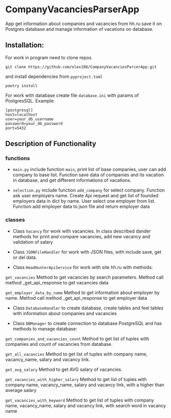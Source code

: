 # CompanyVacanciesParserApp

App get information about companies and vacancies from hh.ru save it on Postgres database and manage information of vacations on database.

## Installation:

For work in program need to clone repos 
```
git clone https://github.com/olex108/CompanyVacanciesParcerApp.git
```
and install dependencies from `pyproject.toml`
```
poetry install
```

For work with database create file `database.ini` with params of PostgresSQL. Example:

```
[postgresql]
host=localhost
user=your_db_username
password=your_db_password
port=5432
```

## Description of Functionality

### functions

- `main.py` include function `main`, print list of base companies, user can add company to base list. Function save data of companies and its vacation in database, and get different informations of vacations.

- `selection.py` include function `add_company` for select company. Function ask user employers name. Create Api request and get list of founded employers data in dict by name.  User select one employer from list. Function add employer data to json file and return employer data

### classes

- Class `Vacancy` for work with vacancies. In class described dander methods for print and compare vacancies, add new vacancy and validation of salary

- Class `JSONFileHandler` for work with JSON files, with include save, get or del data.

- Class `HeadHunterApiService` for work with site hh.ru with methods:

`get_vacancies` Method to get vacancies by search parameters. Method call method _get_api_response to get vacancies data

`get_employer_data_by_name` Method to get information about employer by name. Method call method _get_api_response to get employer data

- Class `DatabaseHandler` to create database, create tables and feel tables with information about companies and vacancies

- Class `DBManager` to create connection to database PostgreSQL and has methods to manage database:

`get_companies_and_vacancies_count` Method to get list of tuples with companies and count of vacancies from database.

`get_all_vacancies` Method to get list of tuples with company name, vacancy_name, salary and vacancy link.

`get_avg_salary` Method to get AVG salary of vacancies.

`get_vacancies_with_higher_salary`  Method to get list of tuples with company name, vacancy_name, salary and vacancy link, with a higher than average salary

`get_vacancies_with_keyword` Method to get list of tuples with company name, vacancy_name, salary and vacancy link, with search word in vacancy name



